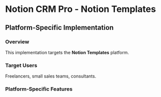 # Notion CRM Pro - Notion Templates

## Platform-Specific Implementation

### Overview
This implementation targets the **Notion Templates** platform.

### Target Users
Freelancers, small sales teams, consultants.

### Platform-Specific Features
